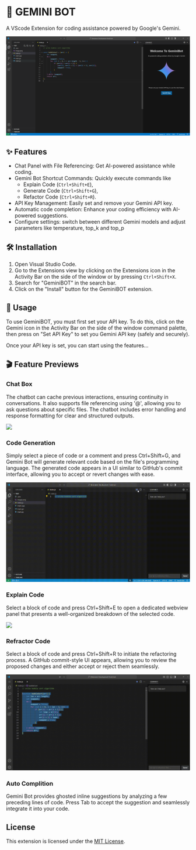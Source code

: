 # 🚀 GEMINI BOT
A VScode Extension for coding assistance powered by Google's Gemini.

![](./media/recordings/home.png)

## ✨ Features

- Chat Panel with File Referencing: Get AI-powered assistance while coding.
- Gemini Bot Shortcut Commands: Quickly execute commands like 
    - Explain Code (`Ctrl+Shift+E`), 
    - Generate Code (`Ctrl+Shift+G`), 
    - Refactor Code (`Ctrl+Shift+R`).
- API Key Management: Easily set and remove your Gemini API key.
- Automatic code completion: Enhance your coding efficiency with AI-powered suggestions.
- Configure settings: switch between different Gemini models and adjust parameters like temperature, top_k and top_p

## 🛠️ Installation

1. Open Visual Studio Code.
2. Go to the Extensions view by clicking on the Extensions icon in the Activity Bar on the side of the window or by pressing `Ctrl+Shift+X`.
3. Search for "GeminiBOT" in the search bar.
4. Click on the "Install" button for the GeminiBOT extension.

## 🚀 Usage

To use GeminiBOT, you must first set your API key. To do this, click on the Gemini icon in the Activity Bar on the side of the window command palette, then press on "Set API Key" to set you Gemini API key (safely and securely).

Once your API key is set, you can start using the features...

## 🎬 Feature Previews

### Chat Box
The chatbot can cache previous interactions, ensuring continuity in conversations. It also supports file referencing using '@', allowing you to ask questions about specific files. The chatbot includes error handling and response formatting for clear and structured outputs.

![](./media/recordings/setupChat.gif)

### Code Generation
Simply select a piece of code or a comment and press Ctrl+Shift+G, and Gemini Bot will generate relevant code based on the file's programming language. The generated code appears in a UI similar to GitHub's commit interface, allowing you to accept or revert changes with ease.

![](./media/recordings/codeGeneration.gif)

### Explain Code
Select a block of code and press Ctrl+Shift+E to open a dedicated webview panel that presents a well-organized breakdown of the selected code.

![](./media/recordings/explainCode.gif)

### Refractor Code
Select a block of code and press Ctrl+Shift+R to initiate the refactoring process. A GitHub commit-style UI appears, allowing you to review the proposed changes and either accept or reject them seamlessly.

![](./media/recordings/refractorCode.gif)

### Auto Complition
Gemini Bot provides ghosted inline suggestions by analyzing a few preceding lines of code. Press Tab to accept the suggestion and seamlessly integrate it into your code.

## License

This extension is licensed under the [MIT License](LICENSE.txt).
